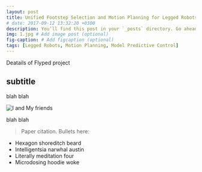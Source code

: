 ```yaml
---
layout: post
title: Unified Footstep Selection and Motion Planning for Legged Robots 
# date: 2017-09-12 13:32:20 +0300
description: You’ll find this post in your `_posts` directory. Go ahead and edit it and re-build the site to see your changes. # Add post description (optional)
img: 1.jpg # Add image post (optional)
fig-caption: # Add figcaption (optional)
tags: [Legged Robots, Motion Planning, Model Predictive Control]
---
```

Deatails of Flyped project

## subtitle
blah blah

![I and My friends]({{site.baseurl}}/assets/img/we-in-rest.jpg)

blah blah

>Paper citation.
Bullets here:

* Hexagon shoreditch beard
* Intelligentsia narwhal austin
* Literally meditation four
* Microdosing hoodie woke